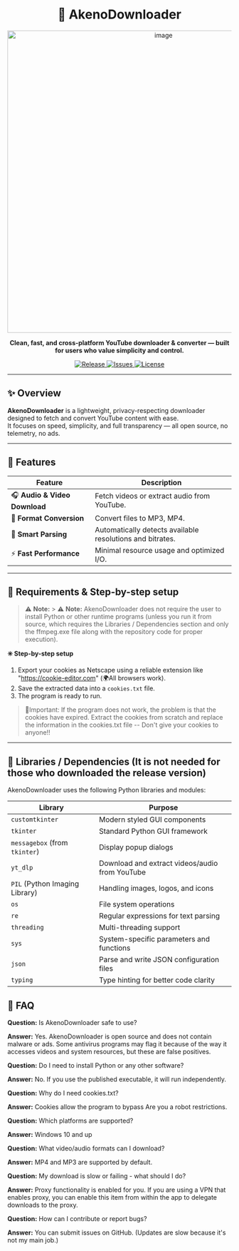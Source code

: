 <h1 align="center">🎵 AkenoDownloader</h1>

<p align="center">
  <img width="686" height="678" alt="image" src="https://github.com/user-attachments/assets/712cd69d-0980-4f68-98a4-3a2237990ae4" />

</p>

<p align="center">
  <b>Clean, fast, and cross-platform YouTube downloader & converter — built for users who value simplicity and control.</b>
</p>

<p align="center">
  <a href="https://github.com/SenpaiRato/AkenoDownloader/releases">
    <img src="https://img.shields.io/github/v/release/SenpaiRato/AkenoDownloader?color=6aa6f8&style=for-the-badge" alt="Release">
  </a>
  <a href="https://github.com/SenpaiRato/AkenoDownloader/issues">
    <img src="https://img.shields.io/github/issues/SenpaiRato/AkenoDownloader?color=fcba03&style=for-the-badge" alt="Issues">
  </a>
  <a href="https://github.com/SenpaiRato/AkenoDownloader/blob/main/LICENSE">
    <img src="https://img.shields.io/github/license/SenpaiRato/AkenoDownloader?color=00c853&style=for-the-badge" alt="License">
  </a>
</p>

---

## ✨ Overview

**AkenoDownloader** is a lightweight, privacy-respecting downloader designed to fetch and convert YouTube content with ease.  
It focuses on speed, simplicity, and full transparency — all open source, no telemetry, no ads.

---

## 🚀 Features

| Feature | Description |
|----------|-------------|
| 🎧 **Audio & Video Download** | Fetch videos or extract audio from YouTube. |
| 🔄 **Format Conversion** | Convert files to MP3, MP4. |
| 🧠 **Smart Parsing** | Automatically detects available resolutions and bitrates. |
| ⚡ **Fast Performance** | Minimal resource usage and optimized I/O. |

---

## 🧩 Requirements & Step-by-step setup

> ⚠️ **Note:** > ⚠️ **Note:** AkenoDownloader does not require the user to install Python or other runtime programs (unless you run it from source, which requires the Libraries / Dependencies section and only the ffmpeg.exe file along with the repository code for proper execution).



**✳️ Step-by-step setup**
1. Export your cookies as Netscape using a reliable extension like "https://cookie-editor.com" (🌍All browsers work).  
2. Save the extracted data into a `cookies.txt` file.  
3. The program is ready to run.

>🛑Important: If the program does not work, the problem is that the cookies have expired. Extract the cookies from scratch and replace the information in the cookies.txt file -- Don't give your cookies to anyone!!
---

## 🧰 Libraries / Dependencies (It is not needed for those who downloaded the release version)

AkenoDownloader uses the following Python libraries and modules:

| Library | Purpose |
|---------|---------|
| `customtkinter` | Modern styled GUI components |
| `tkinter` | Standard Python GUI framework |
| `messagebox` (from `tkinter`) | Display popup dialogs |
| `yt_dlp` | Download and extract videos/audio from YouTube |
| `PIL` (Python Imaging Library) | Handling images, logos, and icons |
| `os` | File system operations |
| `re` | Regular expressions for text parsing |
| `threading` | Multi-threading support |
| `sys` | System-specific parameters and functions |
| `json` | Parse and write JSON configuration files |
| `typing` | Type hinting for better code clarity |


## 🧠 FAQ

**Question:** Is AkenoDownloader safe to use?

**Answer:** Yes. AkenoDownloader is open source and does not contain malware or ads. Some antivirus programs may flag it because of the way it accesses videos and system resources, but these are false positives.

**Question:** Do I need to install Python or any other software?

**Answer:** No. If you use the published executable, it will run independently.

**Question:** Why do I need cookies.txt?

**Answer:** Cookies allow the program to bypass Are you a robot restrictions.

**Question:** Which platforms are supported?

**Answer:** Windows 10 and up

**Question:** What video/audio formats can I download?

**Answer:** MP4 and MP3 are supported by default.

**Question:** My download is slow or failing - what should I do?

**Answer:** Proxy functionality is enabled for you. If you are using a VPN that enables proxy, you can enable this item from within the app to delegate downloads to the proxy.

**Question:** How can I contribute or report bugs?

**Answer:** You can submit issues on GitHub. (Updates are slow because it's not my main job.)
